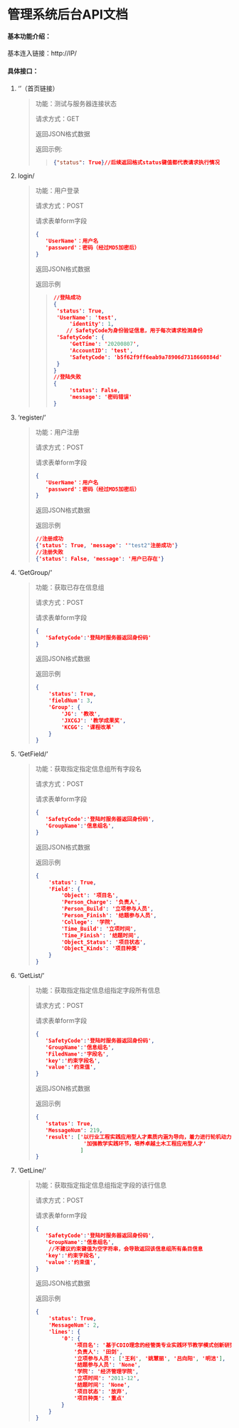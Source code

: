 # 管理系统后台API文档

#### 基本功能介绍：

基本连入链接：http://IP/

#### 具体接口：

1. ‘’（首页链接）

   > 功能：测试与服务器连接状态
   >
   > 请求方式：GET
   >
   > 返回JSON格式数据
   >
   > 返回示例:
   >
   > > ```JSON
   > > {"status": True}//后续返回格式status键值都代表请求执行情况
   > > ```

2. login/

   > 功能：用户登录
   >
   > 请求方式：POST
   >
   > 请求表单form字段
   >
   > ```JSON
   > {
   > 	'UserName'：用户名
   > 	'password'：密码（经过MD5加密后）
   > }
   > ```
   >
   > 返回JSON格式数据
   >
   > 返回示例
   >
   > > ```JSON
   > > //登陆成功
   > > {
   > > 	'status': True, 
   > > 	'UserName': 'test', 		
   > >     	'identity': 1, 	
   > >     // SafetyCode为身份验证信息，用于每次请求检测身份
   > > 	'SafetyCode': {
   > > 		'GetTime': '20200807', 
   > > 		'AccountID': 'test', 
   > > 		'SafetyCode': 'b5f62f9ff6eab9a78906d7318660884d'
   > > 	}
   > > }
   > > //登陆失败
   > > {
   > >     	'status': False, 
   > >     	'message': '密码错误'
   > > }
   > > ```

3. ‘register/’

   > 功能：用户注册
   >
   > 请求方式：POST
   >
   > 请求表单form字段
   >
   > ```JSON
   > {
   > 	'UserName'：用户名
   > 	'password'：密码（经过MD5加密后）
   > }
   > ```
   >
   > 返回JSON格式数据
   >
   > 返回示例
   >
   > ```JSON
   > //注册成功
   > {'status': True, 'message': '"test2"注册成功'}
   > //注册失败
   > {'status': False, 'message': '用户已存在'}
   > ```

4. ‘GetGroup/’

   > 功能：获取已存在信息组
   >
   > 请求方式：POST
   >
   > 请求表单form字段
   >
   > ```JSON
   > {
   > 	'SafetyCode':'登陆时服务器返回身份码'
   > }
   > ```
   >
   > 返回JSON格式数据
   >
   > 返回示例
   >
   > ```JSON
   > {
   >     'status': True, 
   >     'fieldNum': 3, 
   >     'Group': {
   >         'JG': '教改', 
   >         'JXCGJ': '教学成果奖', 
   >         'KCGG': '课程改革'
   >     }
   > }
   > ```

5. ‘GetField/’

   > 功能：获取指定指定信息组所有字段名
   >
   > 请求方式：POST
   >
   > 请求表单form字段
   >
   > ```JSON
   > {
   > 	'SafetyCode':'登陆时服务器返回身份码',
   > 	'GroupName':'信息组名',
   > }
   > ```
   >
   > 返回JSON格式数据
   >
   > 返回示例
   >
   > ```JSON
   > {
   >     'status': True, 
   >     'Field': {
   >         'Object': '项目名', 
   >         'Person_Charge': '负责人', 
   >         'Person_Build': '立项参与人员', 
   >         'Person_Finish': '结题参与人员', 
   >         'College': '学院', 
   >         'Time_Build': '立项时间', 
   >         'Time_Finish': '结题时间', 
   >         'Object_Status': '项目状态', 
   >         'Object_Kinds': '项目种类'
   >     }
   > }
   > ```
   >
   > 

6. ‘GetList/’

   > 功能：获取指定指定信息组指定字段所有信息
   >
   > 请求方式：POST
   >
   > 请求表单form字段
   >
   > ```JSON
   > {
   > 	'SafetyCode':'登陆时服务器返回身份码',
   > 	'GroupName':'信息组名',
   > 	'FiledName':'字段名',
   > 	'key':'约束字段名',
   > 	'value':'约束值',
   > }
   > ```
   >
   > 返回JSON格式数据
   >
   > 返回示例
   >
   > ```JSON
   > {
   > 	'status': True, 
   > 	'MessageNum': 219, 
   > 	'result': ['以行业工程实践应用型人才素质内涵为导向，着力进行轮机动力专业大类人才培养模				式改革', 
   >                '加强教学实践环节，培养卓越土木工程应用型人才'
   >               ]
   > }
   > ```

5. ’GetLine/‘

   > 功能：获取指定指定信息组指定字段的该行信息
   >
   > 请求方式：POST
   >
   > 请求表单form字段
   >
   > ```JSON
   > {
   > 	'SafetyCode':'登陆时服务器返回身份码',
   > 	'GroupName':'信息组名',
   >     //不建议约束键值为空字符串，会导致返回该信息组所有条目信息
   > 	'key':'约束字段名',
   > 	'value':'约束值',
   > }
   > ```
   >
   > 返回JSON格式数据
   >
   > 返回示例
   >
   > ```JSON
   > {
   >     'status': True, 
   >     'MessageNum': 2, 
   >     'lines': {
   >         '0': {
   >             '项目名': '基于CDIO理念的经管类专业实践环节教学模式创新研究', 
   >             '负责人': '田剑', 
   >             '立项参与人员': ['王利', '姚慧丽', '吕向阳', '明洁'], 
   >             '结题参与人员': 'None', 
   >             '学院': '经济管理学院', 
   >             '立项时间': '2011-12', 
   >             '结题时间': 'None', 
   >             '项目状态': '放弃', 
   >             '项目种类': '重点'
   >         }
   >     }
   > }
   > ```